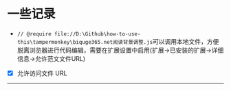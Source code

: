 # 一些记录
- `// @require file://D:\Github\how-to-use-this\tampermonkey\biquge365.net阅读背景调整.js`可以调用本地文件，方便脱离浏览器进行代码编辑，需要在扩展设置中启用(扩展->已安装的扩展->详细信息->允许范文文件URL)
- [x] 允许访问文件 URL
---
